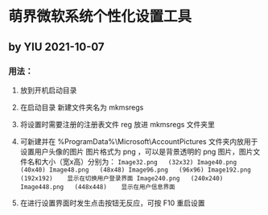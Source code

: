 
# 萌界微软系统个性化设置工具
## by YIU      2021-10-07

### 用法：
1. 放到开机启动目录


2. 在启动目录 新建文件夹名为 mkmsregs


3. 将设置时需要注册的注册表文件 reg 放进 mkmsregs 文件夹里


4. 可新建并在 %ProgramData%\Microsoft\AccountPictures 文件夹内放用于设置用户头像的图片
图片格式为 png ，可以是背景透明的 png 图片，图片文件名和大小（宽x高）分别为：
`
Image32.png   (32x32)
Image40.png   (40x40)
Image48.png   (48x48)
Image96.png   (96x96)
Image192.png   (192x192)    显示在切换用户登录界面
Image240.png   (240x240)
Image448.png   (448x448)    显示在用户信息界面
`


5. 在进行设置界面时发生点击按钮无反应，可按 F10 重启设置



